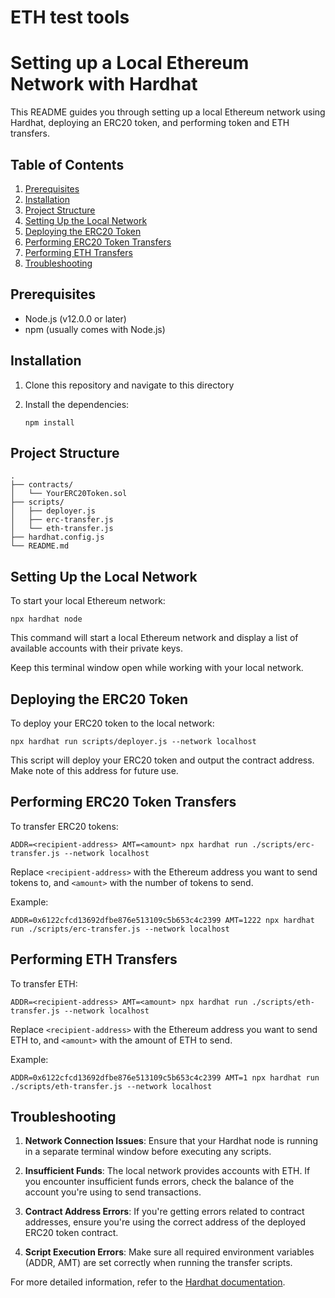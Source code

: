 # ETH test tools
# Setting up a Local Ethereum Network with Hardhat

This README guides you through setting up a local Ethereum network using Hardhat, deploying an ERC20 token, and performing token and ETH transfers.

## Table of Contents

1. [Prerequisites](#prerequisites)
2. [Installation](#installation)
3. [Project Structure](#project-structure)
4. [Setting Up the Local Network](#setting-up-the-local-network)
5. [Deploying the ERC20 Token](#deploying-the-erc20-token)
6. [Performing ERC20 Token Transfers](#performing-erc20-token-transfers)
7. [Performing ETH Transfers](#performing-eth-transfers)
8. [Troubleshooting](#troubleshooting)

## Prerequisites

- Node.js (v12.0.0 or later)
- npm (usually comes with Node.js)

## Installation

1. Clone this repository and navigate to this directory


2. Install the dependencies:
   ```
   npm install
   ```

## Project Structure

```
.
├── contracts/
│   └── YourERC20Token.sol
├── scripts/
│   ├── deployer.js
│   ├── erc-transfer.js
│   └── eth-transfer.js
├── hardhat.config.js
└── README.md
```

## Setting Up the Local Network

To start your local Ethereum network:

```
npx hardhat node
```

This command will start a local Ethereum network and display a list of available accounts with their private keys.

Keep this terminal window open while working with your local network.

## Deploying the ERC20 Token

To deploy your ERC20 token to the local network:

```
npx hardhat run scripts/deployer.js --network localhost
```

This script will deploy your ERC20 token and output the contract address. Make note of this address for future use.

## Performing ERC20 Token Transfers

To transfer ERC20 tokens:

```
ADDR=<recipient-address> AMT=<amount> npx hardhat run ./scripts/erc-transfer.js --network localhost
```

Replace `<recipient-address>` with the Ethereum address you want to send tokens to, and `<amount>` with the number of tokens to send.

Example:
```
ADDR=0x6122cfcd13692dfbe876e513109c5b653c4c2399 AMT=1222 npx hardhat run ./scripts/erc-transfer.js --network localhost
```

## Performing ETH Transfers

To transfer ETH:

```
ADDR=<recipient-address> AMT=<amount> npx hardhat run ./scripts/eth-transfer.js --network localhost
```

Replace `<recipient-address>` with the Ethereum address you want to send ETH to, and `<amount>` with the amount of ETH to send.

Example:
```
ADDR=0x6122cfcd13692dfbe876e513109c5b653c4c2399 AMT=1 npx hardhat run ./scripts/eth-transfer.js --network localhost
```

## Troubleshooting

1. **Network Connection Issues**: Ensure that your Hardhat node is running in a separate terminal window before executing any scripts.

2. **Insufficient Funds**: The local network provides accounts with ETH. If you encounter insufficient funds errors, check the balance of the account you're using to send transactions.

3. **Contract Address Errors**: If you're getting errors related to contract addresses, ensure you're using the correct address of the deployed ERC20 token contract.

4. **Script Execution Errors**: Make sure all required environment variables (ADDR, AMT) are set correctly when running the transfer scripts.

For more detailed information, refer to the [Hardhat documentation](https://hardhat.org/getting-started/).
